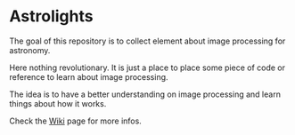 # Astrolights
The goal of this repository is to collect element about image processing for astronomy.

Here nothing revolutionary. It is just a place to place some piece of code or reference to learn about image processing.

The idea is to have a better understanding on image processing and learn things about how it works.

Check the [Wiki](https://github.com/Hansastro/Astrolights/wiki) page for more infos.
